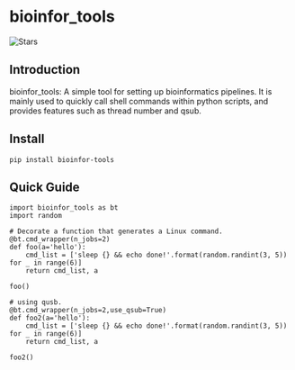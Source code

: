 # bioinfor_tools
![Stars](https://img.shields.io/pypi/v/bioinfor-tools.svg)
## Introduction
bioinfor_tools: A simple tool for setting up bioinformatics pipelines. It is mainly used to quickly call shell commands within python scripts, and provides features such as thread number and qsub.
## Install
```angular2html
pip install bioinfor-tools
```

## Quick Guide
```angular2html
import bioinfor_tools as bt
import random

# Decorate a function that generates a Linux command.
@bt.cmd_wrapper(n_jobs=2)
def foo(a='hello'):
    cmd_list = ['sleep {} && echo done!'.format(random.randint(3, 5)) for _ in range(6)]
    return cmd_list, a

foo()

# using qusb.
@bt.cmd_wrapper(n_jobs=2,use_qsub=True)
def foo2(a='hello'):
    cmd_list = ['sleep {} && echo done!'.format(random.randint(3, 5)) for _ in range(6)]
    return cmd_list, a

foo2()
```